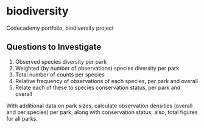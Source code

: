 # biodiversity
 Codecademy portfolio, biodiversity project

## Questions to Investigate
1. Observed species diversity per park
2. Weighted (by number of observations) species diversity per park
3. Total number of counts per species
4. Relative frequency of observations of each species, per park and overall
5. Relate each of these to species conservation status, per park and overall

With additional data on park sizes, calculate observation densities (overall and per species) per park, along with conservation status; also, total figures for all parks.